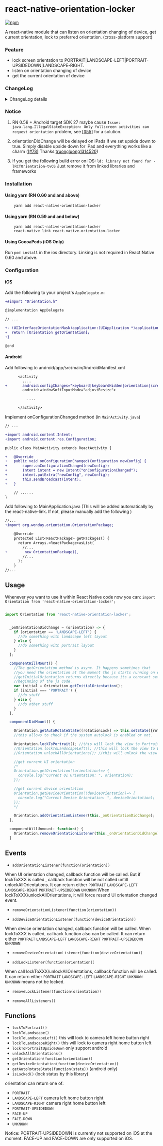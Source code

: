 # react-native-orientation-locker
[![npm](https://img.shields.io/npm/v/react-native-orientation-locker.svg?style=flat-square)](https://www.npmjs.com/package/react-native-orientation-locker)

A react-native module that can listen on orientation changing of device, get current orientation, lock to preferred orientation. (cross-platform support)

### Feature

* lock screen orientation to PORTRAIT|LANDSCAPE-LEFT|PORTRAIT-UPSIDEDOWN|LANDSCAPE-RIGHT.
* listen on orientation changing of device
* get the current orientation of device

### ChangeLog
<details>
  <summary>ChangeLog details</summary>

v1.1.8
1. Support FACE-UP and FACE-DOWN on iOS

v1.1.7
1. Add lockToPortraitUpsideDown() to iOS
2. Minor case corrections

v1.1.6
1. Catch unknown device orientation value
2. When calling unlockAllOrientations(), forcibly unlock whether locked or not

v1.1.5
1. Add Orientation.isLocked() and Orientation.removeAllListeners()

v1.1.4
1. Fix TypeScript declarations

v1.1.3
1. Add `addLockListener` and `removeLockListener`
2. Improve Android orientation changed event sending condition

v1.1.2
 1. Improve Android orientation changed event timing

v1.1.1
 1. Fix show "supported event type for deviceOrientationDidChange..." error in debug
 2. Fix getAutoRotateState() code error


v1.1.0 **BREAKING CHANGES**  
 1. Split ```addOrientationListener(function(orientation, deviceOrientation))``` to ```addOrientationListener(function(orientation))``` and ```addDeviceOrientationListener(function(deviceOrientation))```
 2. Make sure when lockToXXX and unlockAllOrientations resend UI orientation event
 3. remove setTimout from orientation listener
 4. Add getAutoRotateState() for Android
 5. Add TypeScript definitions

[[more]](https://github.com/wonday/react-native-orientation-locker/releases)
</details>

### Notice

1. RN 0.58 + Android target SDK 27 maybe cause 
```Issue: java.lang.IllegalStateException: Only fullscreen activities can request orientation``` problem, 
see [[#55]](https://github.com/wonday/react-native-orientation-locker/issues/55) for a solution.

2. orientationDidChange will be delayed on iPads if we set upside down to true.
Simply disable upside down for iPad and everything works like a charm ([[#78]](https://github.com/wonday/react-native-orientation-locker/issues/78) Thanks [truongluong1314520](https://github.com/truongluong1314520))

3. If you get the following build error on iOS: 
```ld: library not found for -lRCTOrientation-tvOS```
Just remove it from linked libraries and frameworks


### Installation
#### Using yarn (RN 0.60 and and above)

```
    yarn add react-native-orientation-locker
```


#### Using yarn (RN 0.59 and and below)

```
    yarn add react-native-orientation-locker
    react-native link react-native-orientation-locker
```


#### Using CocoaPods (iOS Only)


Run ```pod install``` in the ios directory. Linking is not required in React Native 0.60 and above.



### Configuration

#### iOS

Add the following to your project's `AppDelegate.m`:

```diff
+#import "Orientation.h"

@implementation AppDelegate

// ...

+- (UIInterfaceOrientationMask)application:(UIApplication *)application supportedInterfaceOrientationsForWindow:(UIWindow *)window {
+  return [Orientation getOrientation];
+}

@end
```

#### Android

Add following to android/app/src/main/AndroidManifest.xml

```diff
      <activity
        ....
+       android:configChanges="keyboard|keyboardHidden|orientation|screenSize"
        android:windowSoftInputMode="adjustResize">

          ....

      </activity>

```

Implement onConfigurationChanged method (in `MainActivity.java`)

```diff
// ...

+import android.content.Intent;
+import android.content.res.Configuration;

public class MainActivity extends ReactActivity {

+   @Override
+   public void onConfigurationChanged(Configuration newConfig) {
+       super.onConfigurationChanged(newConfig);
+       Intent intent = new Intent("onConfigurationChanged");
+       intent.putExtra("newConfig", newConfig);
+       this.sendBroadcast(intent);
+   }

    // ......
}
```

Add following to MainApplication.java
(This will be added automatically by the react-native-link. If not, please manually add the following )

```diff
//...
+import org.wonday.orientation.OrientationPackage;

    @Override
    protected List<ReactPackage> getPackages() {
      return Arrays.<ReactPackage>asList(
        //...
+        new OrientationPackage(),
        //...
      );
    }
//...
```

## Usage

Whenever you want to use it within React Native code now you can:
`import Orientation from 'react-native-orientation-locker';`

```js

import Orientation from 'react-native-orientation-locker';


  _onOrientationDidChange = (orientation) => {
    if (orientation == 'LANDSCAPE-LEFT') {
      //do something with landscape left layout
    } else {
      //do something with portrait layout
    }
  };

  componentWillMount() {
    //The getOrientation method is async. It happens sometimes that
    //you need the orientation at the moment the js starts running on device.
    //getInitialOrientation returns directly because its a constant set at the
    //beginning of the js code.
    var initial = Orientation.getInitialOrientation();
    if (initial === 'PORTRAIT') {
      //do stuff
    } else {
      //do other stuff
    }
  },

  componentDidMount() {

    Orientation.getAutoRotateState((rotationLock) => this.setState({rotationLock}));
    //this allows to check if the system autolock is enabled or not.

    Orientation.lockToPortrait(); //this will lock the view to Portrait
    //Orientation.lockToLandscapeLeft(); //this will lock the view to Landscape
    //Orientation.unlockAllOrientations(); //this will unlock the view to all Orientations

    //get current UI orientation
    /*
    Orientation.getOrientation((orientation)=> {
      console.log("Current UI Orientation: ", orientation);
    });

    //get current device orientation
    Orientation.getDeviceOrientation((deviceOrientation)=> {
      console.log("Current Device Orientation: ", deviceOrientation);
    });
    */

    Orientation.addOrientationListener(this._onOrientationDidChange);
  },

  componentWillUnmount: function() {
    Orientation.removeOrientationListener(this._onOrientationDidChange);
  }
```

## Events

- `addOrientationListener(function(orientation))`

When UI orientation changed, callback function will be called.
But if lockToXXX is called , callback function will be not called untill unlockAllOrientations.
It can return either `PORTRAIT` `LANDSCAPE-LEFT` `LANDSCAPE-RIGHT` `PORTRAIT-UPSIDEDOWN` `UNKNOWN`
When lockToXXX/unlockAllOrientations, it will force resend UI orientation changed event.

- `removeOrientationListener(function(orientation))`

- `addDeviceOrientationListener(function(deviceOrientation))`

When device orientation changed, callback function will be called.
When lockToXXX is called, callback function also can be called.
It can return either `PORTRAIT` `LANDSCAPE-LEFT` `LANDSCAPE-RIGHT` `PORTRAIT-UPSIDEDOWN` `UNKNOWN`

- `removeDeviceOrientationListener(function(deviceOrientation))`

- `addLockListener(function(orientation))`

When call lockToXXX/unlockAllOrientations, callback function will be called.
It can return either `PORTRAIT` `LANDSCAPE-LEFT` `LANDSCAPE-RIGHT` `UNKNOWN`
`UNKNOWN` means not be locked.

- `removeLockListener(function(orientation))`

- `removeAllListeners()`

## Functions

- `lockToPortrait()`
- `lockToLandscape()`
- `lockToLandscapeLeft()`  this will lock to camera left home button right
- `lockToLandscapeRight()` this will lock to camera right home button left
- `lockToPortraitUpsideDown` only support android
- `unlockAllOrientations()`
- `getOrientation(function(orientation))`
- `getDeviceOrientation(function(deviceOrientation))`
- `getAutoRotateState(function(state))` (android only)
- `isLocked()` (lock status by this library)

orientation can return one of:

- `PORTRAIT`
- `LANDSCAPE-LEFT` camera left home button right
- `LANDSCAPE-RIGHT` camera right home button left
- `PORTRAIT-UPSIDEDOWN`
- `FACE-UP`
- `FACE-DOWN`
- `UNKNOWN`

Notice: PORTRAIT-UPSIDEDOWN is currently not supported on iOS at the moment. FACE-UP and FACE-DOWN are only supported on iOS.
